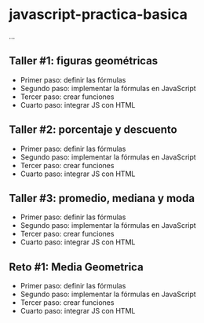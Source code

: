 # javascript-practica-basica

...

## Taller #1: figuras geométricas

- Primer paso: definir las fórmulas
- Segundo paso: implementar la fórmulas en JavaScript
- Tercer paso: crear funciones
- Cuarto paso: integrar JS con HTML

## Taller #2: porcentaje y descuento
- Primer paso: definir las fórmulas
- Segundo paso: implementar la fórmulas en JavaScript
- Tercer paso: crear funciones
- Cuarto paso: integrar JS con HTML

## Taller #3: promedio, mediana y moda
- Primer paso: definir las fórmulas
- Segundo paso: implementar la fórmulas en JavaScript
- Tercer paso: crear funciones
- Cuarto paso: integrar JS con HTML

## Reto #1: Media Geometrica
- Primer paso: definir las fórmulas
- Segundo paso: implementar la fórmulas en JavaScript
- Tercer paso: crear funciones
- Cuarto paso: integrar JS con HTML